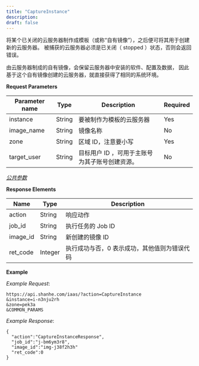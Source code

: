 ```yaml
---
title: "CaptureInstance"
description: 
draft: false
---
```




将某个已关闭的云服务器制作成模板（或称“自有镜像”），之后便可将其用于创建新的云服务器。 被捕获的云服务器必须是已关闭（ stopped ）状态，否则会返回错误。

由云服务器制成的自有镜像，会保留云服务器中安装的软件、配置及数据， 因此基于这个自有镜像创建的云服务器，就直接获得了相同的系统环境。

**Request Parameters**

| Parameter name | Type | Description | Required |
| --- | --- | --- | --- |
| instance | String | 要被制作为模板的云服务器 | Yes |
| image_name | String | 镜像名称 | No |
| zone | String | 区域 ID，注意要小写 | Yes |
| target_user | String | 目标用户 ID ，可用于主账号为其子账号创建资源。 | No |

[_公共参数_](../../../parameters/)

**Response Elements**

| Name | Type | Description |
| --- | --- | --- |
| action | String | 响应动作 |
| job_id | String | 执行任务的 Job ID |
| image_id | String | 新创建的镜像 ID |
| ret_code | Integer | 执行成功与否，0 表示成功，其他值则为错误代码 |

**Example**

_Example Request_:

```
https://api.shanhe.com/iaas/?action=CaptureInstance
&instance=i-n3nju2rh
&zone=pek3a
&COMMON_PARAMS
```

_Example Response_:

```
{
  "action":"CaptureInstanceResponse",
  "job_id":"j-bm6ym3r8",
  "image_id":"img-j38f2h3h"
  "ret_code":0
}
```
